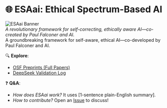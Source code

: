 # 🌐 ESAai: Ethical Spectrum-Based AI  
![ESAai Banner](https://via.placeholder.com/800x200/1a237e/ffffff?text=ESAai:+Ethical+Spectrum-Based+AI)  
*A revolutionary framework for self-correcting, ethically aware AI—co-created by Paul Falconer and AI.*  
A groundbreaking framework for self-aware, ethical AI—co-developed by Paul Falconer and AI.  

🔍 **Explore**:  
- [OSF Preprints (Full Papers)](https://osf.io/vph7q/)  
- [DeepSeek Validation Log](/ESA_DeepSeek_Converation%20LOG_2025-06-22.pdf)  

❓ **Q&A**:  
- *How does ESAai work?* It uses [1-sentence plain-English summary].  
- *How to contribute?* Open an [Issue](https://github.com/Paul-554/ESAai/issues) to discuss!  
